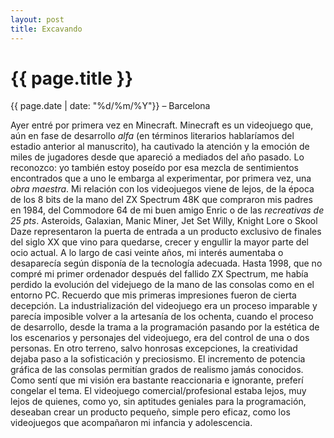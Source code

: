 ```yaml
---
layout: post
title: Excavando
---
```


# {{ page.title }}

{{ page.date | date: "%d/%m/%Y"}} &ndash; Barcelona

Ayer entré por primera vez en Minecraft. Minecraft es un videojuego que, aún en fase de desarrollo *alfa* (en términos literarios hablaríamos del estadio anterior al manuscrito), ha cautivado la atención y la emoción de miles de jugadores desde que apareció a mediados del año pasado. Lo reconozco: yo también estoy poseído por esa mezcla de sentimientos encontrados que a uno le embarga al experimentar, por primera vez, una *obra maestra*. Mi relación con los videojuegos viene de lejos, de la época de los 8 bits de la mano del ZX Spectrum 48K que compraron mis padres en 1984, del Commodore 64 de mi buen amigo Enric o de las *recreativas de 25 pts*. Asteroids, Galaxian, Manic Miner, Jet Set Willy, Knight Lore o Skool Daze representaron la puerta de entrada a un producto exclusivo de finales del siglo XX que vino para quedarse, crecer y engullir la mayor parte del ocio actual. A lo largo de casi veinte años, mi interés aumentaba o desaparecía según disponía de la tecnología adecuada. Hasta 1998, que no compré mi primer ordenador después del fallido ZX Spectrum, me había perdido la evolución del videjuego de la mano de las consolas como en el entorno PC. Recuerdo que mis primeras impresiones fueron de cierta decepción. La industrialización del videojuego era un proceso imparable y parecía imposible volver a la artesanía de los ochenta, cuando el proceso de desarrollo, desde la trama a la programación pasando por la estética de los escenarios y personajes del videojuego, era del control de una o dos personas. En otro terreno, salvo honrosas excepciones, la creatividad dejaba paso a la sofisticación y preciosismo. El incremento de potencia gráfica de las consolas permitían grados de realismo jamás conocidos. Como sentí que mi visión era bastante reaccionaria e ignorante, preferí congelar el tema. El videojuego comercial/profesional estaba lejos, muy lejos de quienes, como yo, sin aptitudes geniales para la programación, deseaban crear un producto pequeño, simple pero eficaz, como los  videojuegos que acompañaron mi infancia y adolescencia.